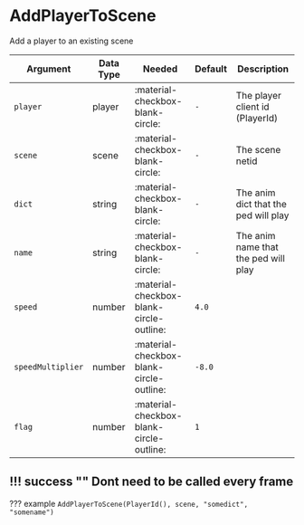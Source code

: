 # AddPlayerToScene
Add a player to an existing scene

| Argument          | Data Type | Needed                                   | Default | Description                          |
|-------------------|-----------|------------------------------------------|---------|--------------------------------------|
| `player`          | player    | :material-checkbox-blank-circle:         | `-`     | The player client id (PlayerId)      |
| `scene`           | scene     | :material-checkbox-blank-circle:         | `-`     | The scene netid                      |
| `dict`            | string    | :material-checkbox-blank-circle:         | `-`     | The anim dict that the ped will play |
| `name`            | string    | :material-checkbox-blank-circle:         | `-`     | The anim name that the ped will play |
| `speed`           | number    | :material-checkbox-blank-circle-outline: | `4.0`   |                                      |
| `speedMultiplier` | number    | :material-checkbox-blank-circle-outline: | `-8.0`  |                                      |
| `flag`            | number    | :material-checkbox-blank-circle-outline: | `1`     |                                      |

!!! success ""
    Dont need to be called every frame
---
??? example
    ```
    AddPlayerToScene(PlayerId(), scene, "somedict", "somename")
    ```